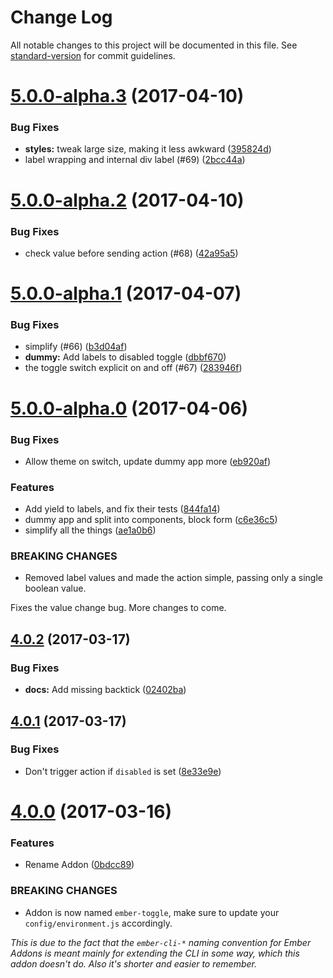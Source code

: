 # Change Log

All notable changes to this project will be documented in this file. See [standard-version](https://github.com/conventional-changelog/standard-version) for commit guidelines.

<a name="5.0.0-alpha.3"></a>
# [5.0.0-alpha.3](https://github.com/knownasilya/ember-toggle/compare/v5.0.0-alpha.2...v5.0.0-alpha.3) (2017-04-10)


### Bug Fixes

* **styles:** tweak large size, making it less awkward ([395824d](https://github.com/knownasilya/ember-toggle/commit/395824d))
* label wrapping and internal div label (#69) ([2bcc44a](https://github.com/knownasilya/ember-toggle/commit/2bcc44a))



<a name="5.0.0-alpha.2"></a>
# [5.0.0-alpha.2](https://github.com/knownasilya/ember-toggle/compare/v5.0.0-alpha.1...v5.0.0-alpha.2) (2017-04-10)


### Bug Fixes

* check value before sending action (#68) ([42a95a5](https://github.com/knownasilya/ember-toggle/commit/42a95a5))



<a name="5.0.0-alpha.1"></a>
# [5.0.0-alpha.1](https://github.com/knownasilya/ember-toggle/compare/v5.0.0-alpha.0...v5.0.0-alpha.1) (2017-04-07)


### Bug Fixes

* simplify (#66) ([b3d04af](https://github.com/knownasilya/ember-toggle/commit/b3d04af))
* **dummy:** Add labels to disabled toggle ([dbbf670](https://github.com/knownasilya/ember-toggle/commit/dbbf670))
* the toggle switch explicit on and off (#67) ([283946f](https://github.com/knownasilya/ember-toggle/commit/283946f))



<a name="5.0.0-alpha.0"></a>
# [5.0.0-alpha.0](https://github.com/knownasilya/ember-toggle/compare/v4.0.2...v5.0.0-alpha.0) (2017-04-06)


### Bug Fixes

* Allow theme on switch, update dummy app more ([eb920af](https://github.com/knownasilya/ember-toggle/commit/eb920af))


### Features

* Add yield to labels, and fix their tests ([844fa14](https://github.com/knownasilya/ember-toggle/commit/844fa14))
* dummy app and split into components, block form ([c6e36c5](https://github.com/knownasilya/ember-toggle/commit/c6e36c5))
* simplify all the things ([ae1a0b6](https://github.com/knownasilya/ember-toggle/commit/ae1a0b6))


### BREAKING CHANGES

* Removed label values and made the action simple, passing only a single boolean value.

Fixes the value change bug. More changes to come.



<a name="4.0.2"></a>
## [4.0.2](https://github.com/knownasilya/ember-toggle/compare/v4.0.1...v4.0.2) (2017-03-17)


### Bug Fixes

* **docs:** Add missing backtick ([02402ba](https://github.com/knownasilya/ember-toggle/commit/02402ba))



<a name="4.0.1"></a>
## [4.0.1](https://github.com/knownasilya/ember-toggle/compare/v4.0.0...v4.0.1) (2017-03-17)


### Bug Fixes

* Don't trigger action if `disabled` is set ([8e33e9e](https://github.com/knownasilya/ember-toggle/commit/8e33e9e))



<a name="4.0.0"></a>
# [4.0.0](https://github.com/knownasilya/ember-toggle/compare/v3.0.0...v4.0.0) (2017-03-16)


### Features

* Rename Addon ([0bdcc89](https://github.com/knownasilya/ember-toggle/commit/0bdcc89))


### BREAKING CHANGES

* Addon is now named `ember-toggle`, make sure to update your `config/environment.js` accordingly.

_This is due to the fact that the `ember-cli-*` naming convention for Ember Addons is
meant mainly for extending the CLI in some way, which this addon doesn't do. Also it's shorter and easier to remember._
